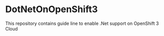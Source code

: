 # DotNetOnOpenShift3
This repository contains guide line to enable .Net support on OpenShift 3 Cloud

